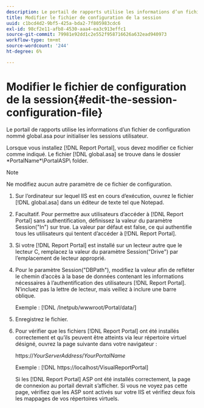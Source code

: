 ```yaml
---
description: Le portail de rapports utilise les informations d’un fichier de configuration nommé global.asa pour initialiser les sessions utilisateur.
title: Modifier le fichier de configuration de la session
uuid: c1bcd4d2-9bf5-425a-bda2-7f805983cdc6
exl-id: 98cf2e11-afb8-4530-aaa4-ea3c913effc1
source-git-commit: 79981e92dd1c2e552f958716626a632ead940973
workflow-type: tm+mt
source-wordcount: '244'
ht-degree: 6%

---
```


# Modifier le fichier de configuration de la session{#edit-the-session-configuration-file}

Le portail de rapports utilise les informations d’un fichier de configuration nommé global.asa pour initialiser les sessions utilisateur.

Lorsque vous installez [!DNL Report Portal], vous devez modifier ce fichier comme indiqué. Le fichier [!DNL global.asa] se trouve dans le dossier \*PortalName*\PortalASP\ folder.

>[!NOTE]
>
>Ne modifiez aucun autre paramètre de ce fichier de configuration.

1. Sur l’ordinateur sur lequel IIS est en cours d’exécution, ouvrez le fichier [!DNL global.asa] dans un éditeur de texte tel que Notepad.
1. Facultatif. Pour permettre aux utilisateurs d’accéder à [!DNL Report Portal] sans authentification, définissez la valeur du paramètre Session(&quot;In&quot;) sur true. La valeur par défaut est false, ce qui authentifie tous les utilisateurs qui tentent d’accéder à [!DNL Report Portal].
1. Si votre [!DNL Report Portal] est installé sur un lecteur autre que le lecteur C, remplacez la valeur du paramètre Session(&quot;Drive&quot;) par l’emplacement de lecteur approprié.
1. Pour le paramètre Session(&quot;DBPath&quot;), modifiez la valeur afin de refléter le chemin d’accès à la base de données contenant les informations nécessaires à l’authentification des utilisateurs [!DNL Report Portal]. N’incluez pas la lettre de lecteur, mais veillez à inclure une barre oblique.

   Exemple : [!DNL /Inetpub/wwwroot/Portal/data/]

1. Enregistrez le fichier.
1. Pour vérifier que les fichiers [!DNL Report Portal] ont été installés correctement et qu’ils peuvent être atteints via leur répertoire virtuel désigné, ouvrez la page suivante dans votre navigateur :

   https://*YourServerAddress*/*YourPortalName*

   Exemple : [!DNL https://localhost/VisualReportPortal]

   Si les [!DNL Report Portal] ASP ont été installés correctement, la page de connexion au portail devrait s’afficher. Si vous ne voyez pas cette page, vérifiez que les ASP sont activés sur votre IIS et vérifiez deux fois les mappages de vos répertoires virtuels.
